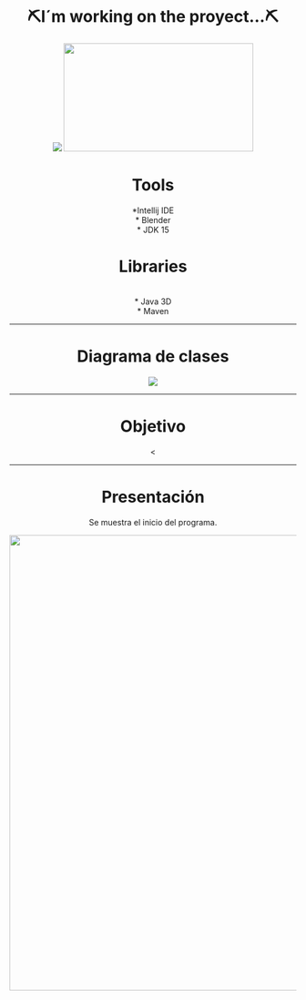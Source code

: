 
<div align="center">
 <h1> ⛏️I´m working on the proyect...⛏️</h1>
  
  <img src="https://i.makeagif.com/media/3-28-2015/gmUKeR.gif"/>
  <img src="https://media.giphy.com/media/4oHyOIBIt57ag/giphy.gif" width="333" height="190" />

</div>

<div align="center">
 <h1>Tools</h1>
 *Intellij IDE
 <br>
 * Blender
 <br>
 * JDK 15
</div>

<div align="center">
  <h1>Libraries</h1>
  <br>
  * Java 3D
  <br>
  * Maven
  
  ---
  <div align="center">
   <h1>Diagrama de clases</h1>
   <img src="https://github.com/Magucho/ATM_Machine/assets/98346054/e785621a-d98b-4cce-9886-8c4577d1aaec">

  </div>


  ---
  <div>
   <h1>Objetivo</h1>
   <
  </div>

---
  <div>
   <h1>Presentación</h1>
   <p>Se muestra el inicio del programa.</p>
    <img src="https://github.com/Magucho/ATM_Machine/assets/98346054/04ebb60d-4002-4760-9c60-8507aa173ad6"  width=800>
  </div>
  
</div>

